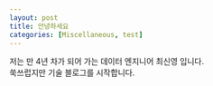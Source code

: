 ```yaml
---
layout: post
title: 안녕하세요
categories: [Miscellaneous, test]
---
```


저는 만 4년 차가 되어 가는 데이터 엔지니어 최신영 입니다. <br/>
쑥쓰럽지만 기술 블로그를 시작합니다.